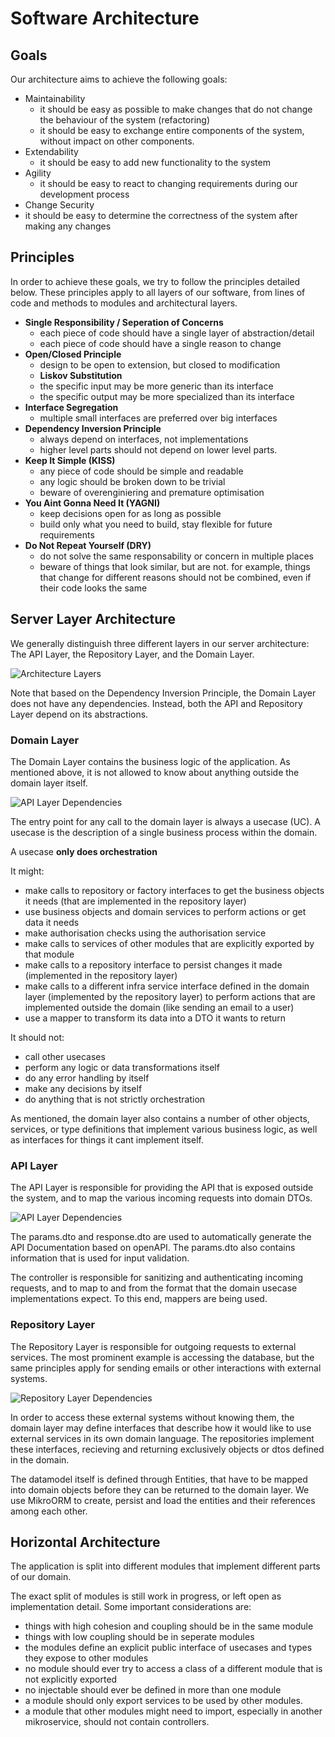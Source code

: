 # Software Architecture

## Goals

Our architecture aims to achieve the following goals:

- Maintainability
  - it should be easy as possible to make changes that do not change the behaviour of the system (refactoring)
  - it should be easy to exchange entire components of the system, without impact on other components.
- Extendability
  - it should be easy to add new functionality to the system
- Agility
  - it should be easy to react to changing requirements during our development process
- Change Security
- it should be easy to determine the correctness of the system after making any changes

## Principles

In order to achieve these goals, we try to follow the principles detailed below.
These principles apply to all layers of our software, from lines of code and methods to modules and architectural layers.

- **Single Responsibility / Seperation of Concerns**
  - each piece of code should have a single layer of abstraction/detail
  - each piece of code should have a single reason to change
- **Open/Closed Principle**
  - design to be open to extension, but closed to modification
  - **Liskov Substitution**
  - the specific input may be more generic than its interface
  - the specific output may be more specialized than its interface
- **Interface Segregation**
  - multiple small interfaces are preferred over big interfaces
- **Dependency Inversion Principle**
  - always depend on interfaces, not implementations
  - higher level parts should not depend on lower level parts.
- **Keep It Simple (KISS)**
  - any piece of code should be simple and readable
  - any logic should be broken down to be trivial
  - beware of overenginiering and premature optimisation
- **You Aint Gonna Need It (YAGNI)**
  - keep decisions open for as long as possible
  - build only what you need to build, stay flexible for future requirements
- **Do Not Repeat Yourself (DRY)**
  - do not solve the same responsability or concern in multiple places
  - beware of things that look similar, but are not. for example, things that change for different reasons should not be combined, even if their code looks the same

## Server Layer Architecture

We generally distinguish three different layers in our server architecture: The API Layer, the Repository Layer, and the Domain Layer.

![Architecture Layers](../../assets/clean-architecture-layers.png)

Note that based on the Dependency Inversion Principle, the Domain Layer does not have any dependencies. Instead, both the API and Repository Layer depend on its abstractions.

### Domain Layer

The Domain Layer contains the business logic of the application. As mentioned above, it is not allowed to know about anything outside the domain layer itself.

![API Layer Dependencies](../../assets/domain-layer.png)

The entry point for any call to the domain layer is always a usecase (UC). A usecase is the description of a single business process within the domain.

A usecase **only does orchestration**

It might:

- make calls to repository or factory interfaces to get the business objects it needs (that are implemented in the repository layer)
- use business objects and domain services to perform actions or get data it needs
- make authorisation checks using the authorisation service
- make calls to services of other modules that are explicitly exported by that module
- make calls to a repository interface to persist changes it made (implemented in the repository layer)
- make calls to a different infra service interface defined in the domain layer (implemented by the repository layer) to perform actions that are implemented outside the domain (like sending an email to a user)
- use a mapper to transform its data into a DTO it wants to return

It should not:

- call other usecases
- perform any logic or data transformations itself
- do any error handling by itself
- make any decisions by itself
- do anything that is not strictly orchestration

As mentioned, the domain layer also contains a number of other objects, services, or type definitions that implement various business logic, as well as interfaces for things it cant implement itself.

### API Layer

The API Layer is responsible for providing the API that is exposed outside the system, and to map the various incoming requests into domain DTOs.

![API Layer Dependencies](../../assets/api-layer.png)

The params.dto and response.dto are used to automatically generate the API Documentation based on openAPI. The params.dto also contains information that is used for input validation.

The controller is responsible for sanitizing and authenticating incoming requests, and to map to and from the format that the domain usecase implementations expect. To this end, mappers are being used.

### Repository Layer

The Repository Layer is responsible for outgoing requests to external services. The most prominent example is accessing the database, but the same principles apply for sending emails or other interactions with external systems.

![Repository Layer Dependencies](../../assets/repository-layer.png)

In order to access these external systems without knowing them, the domain layer may define interfaces that describe how it would like to use external services in its own domain language. The repositories implement these interfaces, recieving and returning exclusively objects or dtos defined in the domain.

The datamodel itself is defined through Entities, that have to be mapped into domain objects before they can be returned to the domain layer. We use MikroORM to create, persist and load the entities and their references among each other.

## Horizontal Architecture

The application is split into different modules that implement different parts of our domain.

The exact split of modules is still work in progress, or left open as implementation detail. Some important considerations are:

- things with high cohesion and coupling should be in the same module
- things with low coupling should be in seperate modules
- the modules define an explicit public interface of usecases and types they expose to other modules
- no module should ever try to access a class of a different module that is not explicitly exported
- no injectable should ever be defined in more than one module
- a module should only export services to be used by other modules.
- a module that other modules might need to import, especially in another mikroservice, should not contain controllers.
